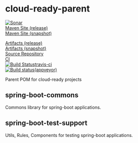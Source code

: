 # cloud-ready-parent

[![Sonar](https://sonarcloud.io/api/project_badges/measure?project=top.infra%3Acloud-ready-parent&metric=alert_status)](https://sonarcloud.io/dashboard?id=top.infra%3Acloud-ready-parent)  
[Maven Site (release)](https://cloud-ready.github.io/cloud-ready/release/cloud-ready-parent/index.html)  
[Maven Site (snapshot)](https://cloud-ready.github.io/cloud-ready/snapshot/cloud-ready-parent/index.html)  
<!--[Maven site (infra.top)](https://maven-site.infra.top/cloud-ready/snapshot/staging/cloud-ready-parent/index.html)  -->
[Artifacts (release)](https://oss.sonatype.org/content/repositories/releases/top/infra/cloud-ready-parent/)  
[Artifacts (snapshot)](https://oss.sonatype.org/content/repositories/snapshots/top/infra/cloud-ready-parent/)  
[Source Repository](https://github.com/cloud-ready/cloud-ready-parent/tree/develop)  
[CI](https://travis-ci.org/cloud-ready/cloud-ready-parent)  
[![Build Status](https://travis-ci.org/cloud-ready/cloud-ready-parent.svg?branch=develop)travis-ci](https://travis-ci.org/cloud-ready/cloud-ready-parent)  
[![Build status](https://ci.appveyor.com/api/projects/status/any0kvwcxs5b6s8c?svg=true)(appveyor)](https://ci.appveyor.com/project/chshawkn/cloud-ready-parent)  


Parent POM for cloud-ready projects


## spring-boot-commons

Commons library for spring-boot applications.


## spring-boot-test-support

Utils, Rules, Components for testing spring-boot applications.
